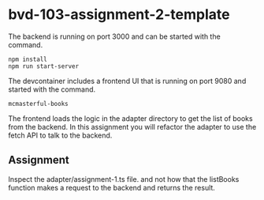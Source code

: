 # bvd-103-assignment-2-template

The backend is running on port 3000 and can be started with the command.
```
npm install
npm run start-server
```

The devcontainer includes a frontend UI that is running on port 9080 and started with the command.
```
mcmasterful-books
```


The frontend loads the logic in the adapter directory to get the list of books from the backend.
In this assignment you will refactor the adapter to use the fetch API to talk to the backend.


## Assignment
Inspect the adapter/assignment-1.ts file. and not how that the listBooks function makes a request to the backend and returns the result.





